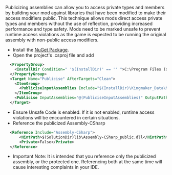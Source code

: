 Publicizing assemblies can allow you to access private types and members by building your mod against libraries that have been modified to make their access modifiers public. This technique allows mods direct access private types and members without the use of reflection, providing increased performance and type safety. Mods need to be marked unsafe to prevent runtime access violations as the game is expected to be running the original assembly with non-public access modifiers.

* Install the [NuGet Package](https://www.nuget.org/packages/Aze.Publicise.MSBuild.Task/1.0.0).
* Open the project's .csproj file and add
```xml
  <PropertyGroup>
    <InstallDir Condition=" '$(InstallDir)' == '' ">C:\Program Files (x86)\Steam\steamapps\common\Pathfinder Kingmaker</InstallDir>
  </PropertyGroup>
  <Target Name="Publicise" AfterTargets="Clean">
    <ItemGroup>
      <PubliciseInputAssemblies Include="$(InstallDir)\Kingmaker_Data\Managed\Assembly-CSharp.dll" />
    </ItemGroup>
    <Publicise InputAssemblies="@(PubliciseInputAssemblies)" OutputPath="$(SolutionDir)lib/" PubliciseCompilerGenerated="true" />
  </Target>
```
* Ensure Unsafe Code is enabled. If it is not enabled, runtime access violations will be encountered in certain situations.
* Reference the publicized Assembly-CSharp
```xml
  <Reference Include="Assembly-CSharp">
      <HintPath>$(SolutionDir)lib\Assembly-CSharp_public.dll</HintPath>
      <Private>False</Private>
  </Reference>
```

* Important Note: It is intended that you reference only the publicized assembly, or the protected one. Referencing both at the same time will cause interesting complaints in your IDE.